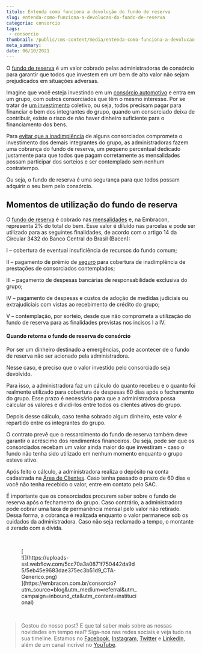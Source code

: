 ```yaml
---
titulo: Entenda como funciona a devolução do fundo de reserva
slug: entenda-como-funciona-a-devolucao-do-fundo-de-reserva
categoria: consorcio
tags:
 - consorcio
thumbnail: /public/cms-content/media/entenda-como-funciona-a-devolucao-do-fundo-de-reserva.png
meta_summary: 
date: 06/10/2021
---
```

O [fundo de reserva](https://www.embracon.com.br/conhecaoconsorcio/o-que-e-fundo-de-reserva) é um valor cobrado pelas administradoras de consórcio para garantir que todos que investem em um bem de alto valor não sejam prejudicados em situações adversas.

Imagine que você esteja investindo em um [consórcio automotivo](https://www.embracon.com.br/blog/vantagens-consorcio-automovel) e entra em um grupo, com outros consorciados que têm o mesmo interesse. Por se tratar de [um investimento](https://www.embracon.com.br/blog/8-motivos-que-comprovam-que-consorcio-e-investimento) coletivo, ou seja, todos precisam pagar para financiar o bem dos integrantes do grupo, quando um consorciado deixa de contribuir, existe o risco de não haver dinheiro suficiente para o financiamento dos bens.

Para [evitar que a inadimplência](https://www.embracon.com.br/blog/o-que-acontece-se-houver-atraso-na-parcela-do-consorcio-entenda-aqui) de alguns consorciados comprometa o investimento dos demais integrantes do grupo, as administradoras fazem uma cobrança do fundo de reserva, um pequeno percentual dedicado justamente para que todos que pagam corretamente as mensalidades possam participar dos sorteios e ser contemplado sem nenhum contratempo.

Ou seja, o fundo de reserva é uma segurança para que todos possam adquirir o seu bem pelo consórcio.

Momentos de utilização do fundo de reserva
------------------------------------------

O [fundo de reserva](https://www.embracon.com.br/conhecaoconsorcio/o-que-e-fundo-de-reserva) é cobrado nas[ mensalidades](https://www.embracon.com.br/blog/11-coisas-que-voce-precisa-saber-sobre-a-parcela-do-consorcio) e, na Embracon, representa 2% do total do bem. Esse valor é diluído nas parcelas e pode ser utilizado para as seguintes finalidades, de acordo com o artigo 14 da Circular 3432 do Banco Central do Brasil (Bacen):

I – cobertura de eventual insuficiência de recursos do fundo comum;

II – pagamento de prêmio de [seguro](https://www.embracon.com.br/blog/seguro-de-consorcio-quando-vale-a-pena) para cobertura de inadimplência de prestações de consorciados contemplados;

III – pagamento de despesas bancárias de responsabilidade exclusiva do grupo;

IV – pagamento de despesas e custos de adoção de medidas judiciais ou extrajudiciais com vistas ao recebimento de crédito do grupo;

V – contemplação, por sorteio, desde que não comprometa a utilização do fundo de reserva para as finalidades previstas nos incisos I a IV.

#### Quando retorna o fundo de reserva do consórcio

Por ser um dinheiro destinado a emergências, pode acontecer de o fundo de reserva não ser acionado pela administradora.

Nesse caso, é preciso que o valor investido pelo consorciado seja devolvido.

Para isso, a administradora faz um cálculo do quanto recebeu e o quanto foi realmente utilizado para cobertura de despesas 60 dias após o fechamento do grupo. Esse prazo é necessário para que a administradora possa calcular os valores e dividi-los entre todos os clientes ativos do grupo.

Depois desse cálculo, caso tenha sobrado algum dinheiro, este valor é repartido entre os integrantes do grupo.

O contrato prevê que o ressarcimento do fundo de reserva também deve garantir o acréscimo dos rendimentos financeiros. Ou seja, pode ser que os consorciados recebam um valor ainda maior do que investiram - caso o fundo não tenha sido utilizado em nenhum momento enquanto o grupo esteve ativo.

Após feito o cálculo, a administradora realiza o depósito na conta cadastrada na [Área de Clientes](https://www.embracon.com.br/clientes). Caso tenha passado o prazo de 60 dias e você não tenha recebido o valor, entre em contato pelo SAC.

É importante que os consorciados procurem saber sobre o fundo de reserva após o fechamento do grupo. Caso contrário, a administradora pode cobrar uma taxa de permanência mensal pelo valor não retirado. Dessa forma, a cobrança é realizada enquanto o valor permanece sob os cuidados da administradora. Caso não seja reclamado a tempo, o montante é zerado com a dívida.

‍

<figure class="w-richtext-figure-type-image w-richtext-align-center" style="max-width:310px">[<div>![](https://uploads-ssl.webflow.com/5cc70a3a0871f750442da9d5/5eb45e9683dae375ec3b51d9_CTA-Generico.png)</div>](https://embracon.com.br/consorcio?utm_source=blog&utm_medium=referral&utm_campaign=inbound_cta&utm_content=institucional)</figure>‍

> Gostou do nosso post? E que tal saber mais sobre as nossas novidades em tempo real? Siga-nos nas redes sociais e veja tudo na sua timeline. Estamos no [Facebook](https://www.facebook.com/embracon/), [Instagram](https://www.instagram.com/embraconoficial/), [Twitter](https://twitter.com/embracon) e [LinkedIn](https://www.linkedin.com/company/1018875/), além de um canal incrível no [YouTube](https://www.youtube.com/channel/UCL-Y0mv9zc73Iek48NLUBzQ).
